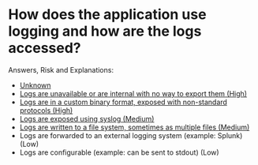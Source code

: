 # How does the application use logging and how are the logs accessed?

Answers, Risk and Explanations:

* [Unknown](./04-app-observability/appobsq01/exp01.md)
* [Logs are unavailable or are internal with no way to export them (High)](./04-app-observability/appobsq01/exp02.md)
* [Logs are in a custom binary format, exposed with non-standard protocols (High)](./04-app-observability/appobsq01/exp02.md)
* [Logs are exposed using syslog (Medium)](./04-app-observability/appobsq01/exp04.md)
* [Logs are written to a file system, sometimes as multiple files (Medium)](./04-app-observability/appobsq01/exp05.md)
* Logs are forwarded to an external logging system (example: Splunk) (Low)
* Logs are configurable (example: can be sent to stdout) (Low)
